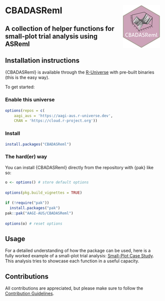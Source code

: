 # CBADASReml <img src="man/figures/logo.png" align="right" height="139" alt="" />
## A collection of helper functions for small-plot trial analysis using ASReml

## Installation instructions

{CBADASReml} is available through the [R-Universe](https://r-universe.dev/search) with pre-built binaries (this is the easy way).

To get started:

### Enable this universe

```r
options(repos = c(
    aagi_aus = 'https://aagi-aus.r-universe.dev',
    CRAN = 'https://cloud.r-project.org'))
```


### Install

```r
install.packages("CBADASReml")
```

### The hard(er) way

You can install {CBADASReml} directly from the repository with {pak} like so:

```r
o <- options() # store default options

options(pkg.build_vignettes = TRUE)

if (!require("pak"))
  install.packages("pak")
pak::pak("AAGI-AUS/CBADASReml")

options(o) # reset options
```

## Usage

For a detailed understanding of how the package can be used, here is a fully worked example of a small-plot trial analysis: [Small-Plot Case Study](vignettes/Small-plot_analysis.Rmd).
This analysis tries to showcase each function in a useful capacity.  

## Contributions 

All contributions are appreciated, but please make sure to follow the [Contribution Guidelines](.github/CONTRIBUTING.md). 

